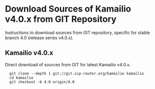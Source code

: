 # Download Sources of Kamailio v4.0.x from GIT Repository

Instructions to download sources from GIT repository, specific for
stable branch 4.0 (release series v4.0.x).

## Kamailio v4.0.x

Direct download of sources from GIT for latest Kamailio v4.0.x.

      git clone --depth 1 git://git.sip-router.org/kamailio kamailio
      cd kamailio
      git checkout -b 4.0 origin/4.0
